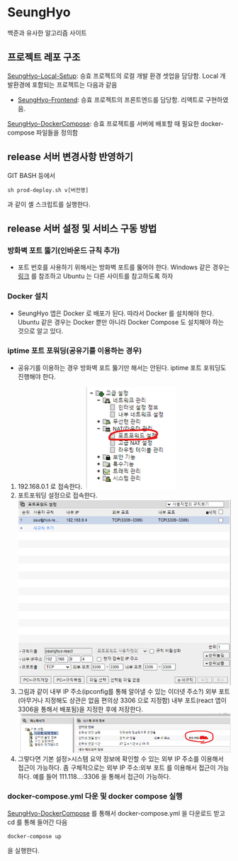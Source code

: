 # SeungHyo

백준과 유사한 알고리즘 사이트

## 프로젝트 레포 구조

[SeungHyo-Local-Setup](https://github.com/akak4456/SeungHyo-Local-Setup.git): 승효 프로젝트의 로컬 개발 환경 셋업을 담당함. Local 개발환경에 포함되는 프로젝트는 다음과 같음

- [SeungHyo-Frontend](https://github.com/akak4456/SeungHyo-Frontend.git): 승효 프로젝트의 프론트엔드를 담당함. 리액트로 구현하였음.

[SeungHyo-DockerCompose](https://github.com/akak4456/SeungHyo-DockerCompose.git): 승효 프로젝트를 서버에 배포할 때 필요한 docker-compose 파일들을 정의함

## release 서버 변경사항 반영하기

GIT BASH 등에서

```
sh prod-deploy.sh v[버전명]
```

과 같이 셸 스크립트를 실행한다.

## release 서버 설정 및 서비스 구동 방법

### 방화벽 포트 뚫기(인바운드 규칙 추가)

- 포트 번호를 사용하기 위해서는 방화벽 포트를 뚫어야 한다. Windows 같은 경우는 [링크](https://m.blog.naver.com/zeboll/221134011377) 를 참조하고 Ubuntu 는 다른 사이트를 참고하도록 하자

### Docker 설치

- SeungHyo 앱은 Docker 로 배포가 된다. 따라서 Docker 를 설치해야 한다. Ubuntu 같은 경우는 Docker 뿐만 아니라 Docker Compose 도 설치해야 하는 것으로 알고 있다.

### iptime 포트 포워딩(공유기를 이용하는 경우)

- 공유기를 이용하는 경우 방화벽 포트 뚫기만 해서는 안된다. iptime 포트 포워딩도 진행해야 한다.

1. 192.168.0.1 로 접속한다.
   ![](./img/iptime포트포워딩.png)
2. 포트포워딩 설정으로 접속한다.
   ![](./img/iptime포트포워딩저장방법.png)
3. 그림과 같이 내부 IP 주소(ipconfig를 통해 알아낼 수 있는 이더넷 주소?) 외부 포트(아무거나 지정해도 상관은 없음 편의상 3306 으로 지정함) 내부 포트(react 앱이 3306을 통해서 배포됨)을 지정한 후에 저장한다.
   ![](./img/iptime%20외부%20IP%20주소.png)
4. 그렇다면 기본 설정>시스템 요약 정보에 확인할 수 있는 외부 IP 주소를 이용해서 접근이 가능하다. 좀 구체적으로는 외부 IP 주소:외부 포트 를 이용해서 접근이 가능하다. 예를 들어 111.118...:3306 을 통해서 접근이 가능하다.

### docker-compose.yml 다운 및 docker compose 실행

[SeungHyo-DockerCompose](https://github.com/akak4456/SeungHyo-DockerCompose.git) 를 통해서 docker-compose.yml 을 다운로드 받고 cd 를 통해 들어간 다음

```
docker-compose up
```

을 실행한다.
